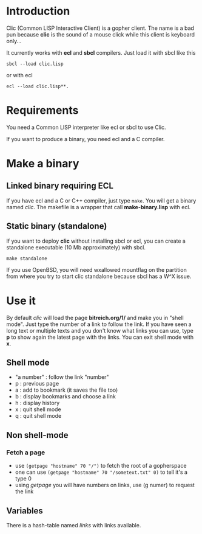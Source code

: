 # Introduction

Clic (Common LISP Interactive Client) is a gopher client. The name is
a bad pun because **clic** is the sound of a mouse click while this
client is keyboard only...

It currently works with **ecl** and **sbcl** compilers. Just load it
with sbcl like this

    sbcl --load clic.lisp

or with ecl

    ecl --load clic.lisp**.

# Requirements

You need a Common LISP interpreter like ecl or sbcl to use Clic.

If you want to produce a binary, you need ecl and a C compiler.

# Make a binary

## Linked binary requiring ECL

If you have ecl and a C or C++ compiler, just type `make`. You will
get a binary named *clic*. The makefile is a wrapper that call
**make-binary.lisp** with ecl.

## Static binary (standalone)

If you want to deploy **clic** without installing sbcl or ecl, you can
create a standalone executable (10 Mb approximately) with sbcl.

    make standalone

If you use OpenBSD, you will need wxallowed mountflag on the partition
from where you try to start clic standalone because sbcl has a W^X
issue.

# Use it

By default *clic* will load the page **bitreich.org/1/** and make you
in "shell mode". Just type the number of a link to follow the link. If
you have seen a long text or multiple texts and you don't know what
links you can use, type **p** to show again the latest page with the
links. You can exit shell mode with **x**.

## Shell mode

- "a number" : follow the link "number"
- p : previous page
- a : add to bookmark (it saves the file too)
- b : display bookmarks and choose a link
- h : display history
- x : quit shell mode
- q : quit shell mode

## Non shell-mode ##

### Fetch a page

- use `(getpage "hostname" 70 "/")` to fetch the root of a gopherspace
- one can use `(getpage "hostname" 70 "/sometext.txt" 0)` to tell it's a type 0
- using *getpage* you will have numbers on links, use (g numer) to request the link

## Variables

There is a hash-table named *links* with links available.

